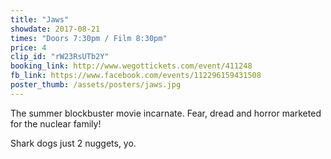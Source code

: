 ```yaml
---
title: "Jaws"
showdate: 2017-08-21
times: "Doors 7:30pm / Film 8:30pm"
price: 4
clip_id: "rW23RsUTb2Y"
booking_link: http://www.wegottickets.com/event/411248
fb_link: https://www.facebook.com/events/112296159431508
poster_thumb: /assets/posters/jaws.jpg
---
```

The summer blockbuster movie incarnate. Fear, dread and horror marketed for the nuclear family! 

Shark dogs just 2 nuggets, yo.